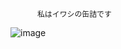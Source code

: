           私はイワシの缶詰です
![image](https://github.com/MarcoForWork/MarcoForWork/assets/154721653/c6d1ca19-e145-4f99-bfc2-754420c58367)
